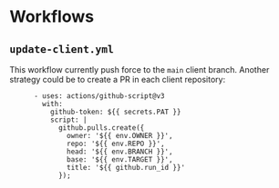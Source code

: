 # Workflows

## `update-client.yml`

This workflow currently push force to the `main` client branch.
Another strategy could be to create a PR in each client repository:
```
      - uses: actions/github-script@v3
        with:
          github-token: ${{ secrets.PAT }}
          script: |
            github.pulls.create({
              owner: '${{ env.OWNER }}',
              repo: '${{ env.REPO }}',
              head: '${{ env.BRANCH }}',
              base: '${{ env.TARGET }}',
              title: '${{ github.run_id }}'
            });
```
